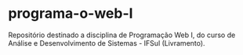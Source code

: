 # programa-o-web-I
Repositório destinado a disciplina de Programação Web I, do curso de Análise e Desenvolvimento de Sistemas - IFSul (Livramento).
